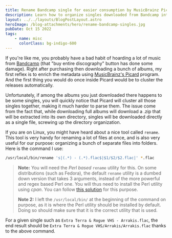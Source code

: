 ```yaml
---
title: Rename Bandcamp single for easier consumption by MusicBrainz Picard
description: Learn how to organize singles downloaded from Bandcamp into artist/album/track so it can be consumed more easily
layout: ../../layouts/BlogPostLayout.astro
heroImage: /blog-attachments/hero/rename-bandcamp-singles.jpg
pubDate: Oct 15 2022
tags:
    - name: misc
      colorClass: bg-indigo-600
---
```


If you're like me, you probably have a bad habit of hoarding a lot of music from [Bandcamp](https://bandcamp.com) (that "buy entire discography" button has done some damage). Right after purchasing then downloading a bunch of albums, my first reflex is to enrich the metadata using [MusicBrainz's Picard](https://picard.musicbrainz.org) program. And the first thing you would do once inside Picard would be to cluster the releases automatically.

Unfortunately, if among the albums you just downloaded there happens to be some singles, you will quickly notice that Picard will cluster all those singles together, making it much harder to parse them. The issue come from the fact that, while downloading full albums will download a .zip that will be extracted into its own directory, singles will be downloaded directly as a single file, screwing up the directory organization.

If you are on Linux, you might have heard about a nice tool called `rename`. This tool is very handy for renaming a lot of files at once, and is also very useful for our purpose: organizing a bunch of separate files into folders. Here is the command I use:

```sh
/usr/local/bin/rename 's|(.*) - (.*).flac$|$1/$2/$2.flac|' *.flac
```

> **Note:** You will need the *Perl based* `rename` utility for this. On some distributions (such as Fedora), the default `rename` utility is a dumbed down version that takes 3 arguments, instead of the more powerful and regex based Perl one. You will thus need to install the Perl utility using *cpan*. You can follow [this solution](https://stackoverflow.com/questions/22577767/get-the-perl-rename-utility-instead-of-the-built-in-rename) for this purpose.
>
> **Note 2:** I left the `/usr/local/bin/` at the beginning of the command on purpose, as it is where the Perl utility should be installed by default. Doing so should make sure that it is the correct utility that is used.

For a given single such as `Extra Terra & Rogue VHS - Arrakis.flac`, the end result should be `Extra Terra & Rogue VHS/Arrakis/Arrakis.flac` thanks to the above command.
